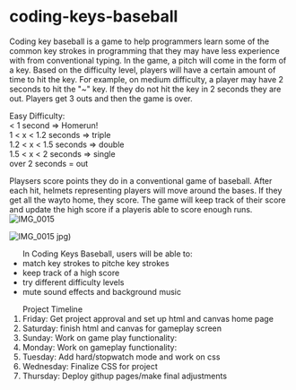 # coding-keys-baseball
Coding key baseball is a game to help programmers learn some of the common key strokes in 
programming that they may have less experience with from conventional typing. In the game,
a pitch will come in the form of a key. Based on the difficulty level, players will have a 
certain amount of time to hit the key. For example, on medium difficulty, a player may have 
2 seconds to hit the "~" key. If they do not hit the key in 2 seconds they are out. 
Players get 3 outs and then the game is over. 

Easy Difficulty:
<br>
< 1 second => Homerun!
<br>
1 < x < 1.2 seconds => triple
<br>
1.2 < x < 1.5 seconds => double
<br>
1.5 < x < 2 seconds => single
<br>
over 2 seconds = out
<br> 

Playsers score points they do in a conventional game of baseball. After each hit, helmets 
representing players will move around the bases. If they get all the wayto home, they score. 
The game will keep track of their score and update the high score if a playeris able to score 
enough runs.
![IMG_0015](https://user-images.githubusercontent.com/107864308/205180597-a5be7a87-2b52-45dd-8282-75a4e4309ac0.jpg)

![IMG_0015](https://user-images.githubusercontent.com/107864308/205182924-8acb6d05-a423-4703-af0a-0a96a2fd7b4d.jpg)
jpg)


<ul> In Coding Keys Baseball, users will be able to: 
  <li> match key strokes to pitche key strokes
  <li> keep track of a high score
  <li> try different difficulty levels
  <li> mute sound effects and background music
 </ul>
 
 
 <ol> Project Timeline
  <li> Friday: Get project approval and set up html and canvas home page
  <li> Saturday: finish html and canvas for gameplay screen
  <li> Sunday: Work on game play functionality:
  <li> Monday: Work on gameplay functionality: 
  <li> Tuesday: Add hard/stopwatch mode and work on css 
  <li> Wednesday: Finalize CSS for project
  <li> Thursday: Deploy githup pages/make final adjustments

